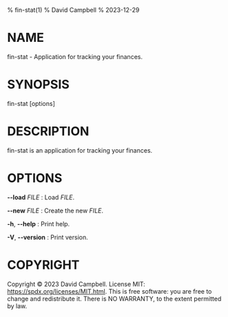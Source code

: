 % fin-stat(1)
% David Campbell
% 2023-12-29

# NAME

fin-stat - Application for tracking your finances.

# SYNOPSIS

fin-stat \[options\]

# DESCRIPTION

fin-stat is an application for tracking your finances.

# OPTIONS

**\-\-load** _FILE_
: Load _FILE_.

**\-\-new** _FILE_
: Create the new _FILE_.

**-h**, **\-\-help**
: Print help.

**-V**, **\-\-version**
: Print version.

# COPYRIGHT

Copyright © 2023 David Campbell. License MIT: <https://spdx.org/licenses/MIT.html>.
This is free software: you are free to change and redistribute it.
There is NO WARRANTY, to the extent permitted by law.

